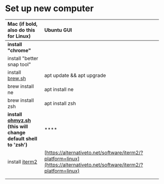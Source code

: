 # Set up new computer

| Mac \(if bold, also do this for Linux\) | Ubuntu GUI |
| :--- | :--- |
| **install "chrome"** |  |
| install "better snap tool" |  |
| install [brew.sh](https://brew.sh) | apt update && apt upgrade |
| brew install ne | apt install ne |
| brew install zsh | apt install zsh |
| **install** [**ohmyz.sh**](https://ohmyz.sh/#install) **\(this will change default shell to 'zsh'\)** | \*\*\*\* |
| install [iterm2](https://iterm2.com/downloads.html) | [https://alternativeto.net/software/iterm2/?platform=linux](https://alternativeto.net/software/iterm2/?platform=linux) |
|  |  |
|  |  |




